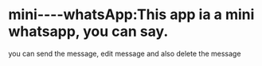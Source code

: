 # mini----whatsApp:This app ia a mini whatsapp, you can say.
you can send the message, edit message and also delete the message
